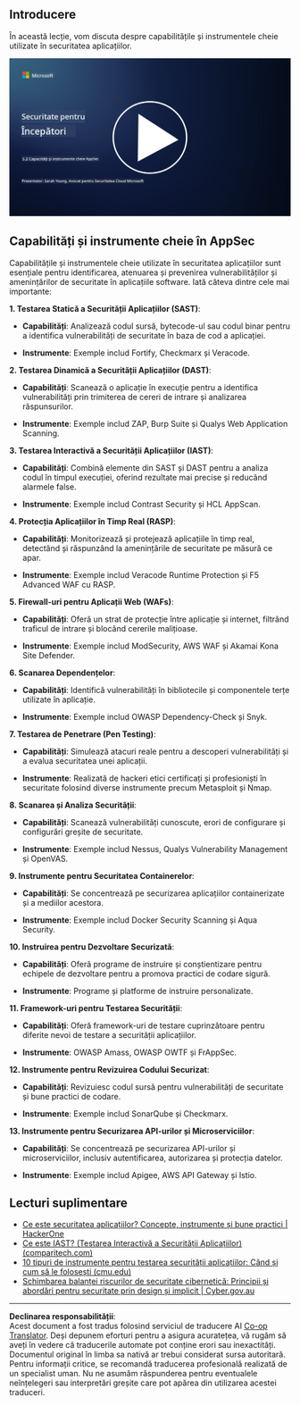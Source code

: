 <!--
CO_OP_TRANSLATOR_METADATA:
{
  "original_hash": "790a3fa7e535ec60bb51bde13e759781",
  "translation_date": "2025-09-04T00:52:55+00:00",
  "source_file": "5.2 AppSec key capabilities.md",
  "language_code": "ro"
}
-->
## Introducere

În această lecție, vom discuta despre capabilitățile și instrumentele cheie utilizate în securitatea aplicațiilor.

[![Urmărește videoclipul](../../translated_images/5-2_placeholder.35d943b10c4c6018ebe2bbdb7706a0d739ce9e54bdb35eaf2ad644d43f4cec60.ro.png)](https://learn-video.azurefd.net/vod/player?id=b562daa7-ab92-4cf4-a6dd-6b6a506edfac)

## Capabilități și instrumente cheie în AppSec

Capabilitățile și instrumentele cheie utilizate în securitatea aplicațiilor sunt esențiale pentru identificarea, atenuarea și prevenirea vulnerabilităților și amenințărilor de securitate în aplicațiile software. Iată câteva dintre cele mai importante:

**1. Testarea Statică a Securității Aplicațiilor (SAST)**:

- **Capabilități**: Analizează codul sursă, bytecode-ul sau codul binar pentru a identifica vulnerabilități de securitate în baza de cod a aplicației.

- **Instrumente**: Exemple includ Fortify, Checkmarx și Veracode.

**2. Testarea Dinamică a Securității Aplicațiilor (DAST)**:

- **Capabilități**: Scanează o aplicație în execuție pentru a identifica vulnerabilități prin trimiterea de cereri de intrare și analizarea răspunsurilor.

- **Instrumente**: Exemple includ ZAP, Burp Suite și Qualys Web Application Scanning.

**3. Testarea Interactivă a Securității Aplicațiilor (IAST)**:

- **Capabilități**: Combină elemente din SAST și DAST pentru a analiza codul în timpul execuției, oferind rezultate mai precise și reducând alarmele false.

- **Instrumente**: Exemple includ Contrast Security și HCL AppScan.

**4. Protecția Aplicațiilor în Timp Real (RASP)**:

- **Capabilități**: Monitorizează și protejează aplicațiile în timp real, detectând și răspunzând la amenințările de securitate pe măsură ce apar.

- **Instrumente**: Exemple includ Veracode Runtime Protection și F5 Advanced WAF cu RASP.

**5. Firewall-uri pentru Aplicații Web (WAFs)**:

- **Capabilități**: Oferă un strat de protecție între aplicație și internet, filtrând traficul de intrare și blocând cererile malițioase.

- **Instrumente**: Exemple includ ModSecurity, AWS WAF și Akamai Kona Site Defender.

**6. Scanarea Dependențelor**:

- **Capabilități**: Identifică vulnerabilități în bibliotecile și componentele terțe utilizate în aplicație.

- **Instrumente**: Exemple includ OWASP Dependency-Check și Snyk.

**7. Testarea de Penetrare (Pen Testing)**:

- **Capabilități**: Simulează atacuri reale pentru a descoperi vulnerabilități și a evalua securitatea unei aplicații.

- **Instrumente**: Realizată de hackeri etici certificați și profesioniști în securitate folosind diverse instrumente precum Metasploit și Nmap.

**8. Scanarea și Analiza Securității**:

- **Capabilități**: Scanează vulnerabilități cunoscute, erori de configurare și configurări greșite de securitate.

- **Instrumente**: Exemple includ Nessus, Qualys Vulnerability Management și OpenVAS.

**9. Instrumente pentru Securitatea Containerelor**:

- **Capabilități**: Se concentrează pe securizarea aplicațiilor containerizate și a mediilor acestora.

- **Instrumente**: Exemple includ Docker Security Scanning și Aqua Security.

**10. Instruirea pentru Dezvoltare Securizată**:

- **Capabilități**: Oferă programe de instruire și conștientizare pentru echipele de dezvoltare pentru a promova practici de codare sigură.

- **Instrumente**: Programe și platforme de instruire personalizate.

**11. Framework-uri pentru Testarea Securității**:

- **Capabilități**: Oferă framework-uri de testare cuprinzătoare pentru diferite nevoi de testare a securității aplicațiilor.

- **Instrumente**: OWASP Amass, OWASP OWTF și FrAppSec.

**12. Instrumente pentru Revizuirea Codului Securizat**:

- **Capabilități**: Revizuiesc codul sursă pentru vulnerabilități de securitate și bune practici de codare.

- **Instrumente**: Exemple includ SonarQube și Checkmarx.

**13. Instrumente pentru Securizarea API-urilor și Microserviciilor**:

- **Capabilități**: Se concentrează pe securizarea API-urilor și microserviciilor, inclusiv autentificarea, autorizarea și protecția datelor.

- **Instrumente**: Exemple includ Apigee, AWS API Gateway și Istio.

## Lecturi suplimentare

- [Ce este securitatea aplicațiilor? Concepte, instrumente și bune practici | HackerOne](https://www.hackerone.com/knowledge-center/what-application-security-concepts-tools-best-practices)
- [Ce este IAST? (Testarea Interactivă a Securității Aplicațiilor) (comparitech.com)](https://www.comparitech.com/net-admin/what-is-iast/)
- [10 tipuri de instrumente pentru testarea securității aplicațiilor: Când și cum să le folosești (cmu.edu)](https://insights.sei.cmu.edu/blog/10-types-of-application-security-testing-tools-when-and-how-to-use-them/)
- [Schimbarea balanței riscurilor de securitate cibernetică: Principii și abordări pentru securitate prin design și implicit | Cyber.gov.au](https://www.cyber.gov.au/about-us/view-all-content/publications/principles-and-approaches-for-security-by-design-and-default)

---

**Declinarea responsabilității**:  
Acest document a fost tradus folosind serviciul de traducere AI [Co-op Translator](https://github.com/Azure/co-op-translator). Deși depunem eforturi pentru a asigura acuratețea, vă rugăm să aveți în vedere că traducerile automate pot conține erori sau inexactități. Documentul original în limba sa nativă ar trebui considerat sursa autoritară. Pentru informații critice, se recomandă traducerea profesională realizată de un specialist uman. Nu ne asumăm răspunderea pentru eventualele neînțelegeri sau interpretări greșite care pot apărea din utilizarea acestei traduceri.